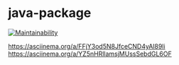 
# java-package
[![Maintainability](https://api.codeclimate.com/v1/badges/dacb3a6ddb1d1ed9e0e9/maintainability)](https://codeclimate.com/github/Dmit365/java-project-61/maintainability)

https://asciinema.org/a/FFjY3od5N8JfceCND4yAl89li
https://asciinema.org/a/YZ5nHRllamsjMUssSebdGL6OF